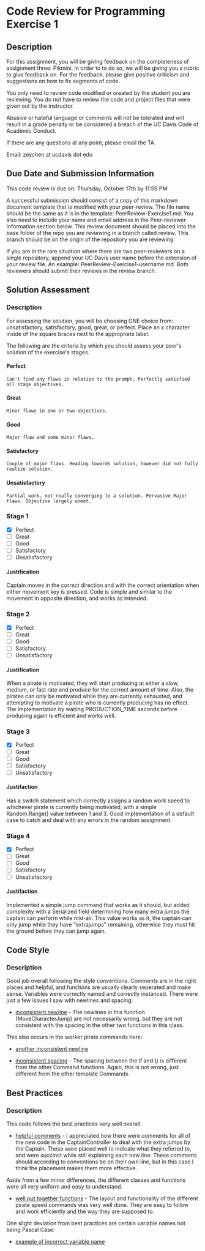 # Code Review for Programming Exercise 1 #
## Description ##

For this assignment, you will be giving feedback on the completeness of assignment three: Pikmini. In order to to do so, we will be giving you a rubric to give feedback on. For the feedback, please give positive criticism and suggestions on how to fix segments of code.

You only need to review code modified or created by the student you are reviewing. You do not have to review the code and project files that were given out by the instructor.

Abusive or hateful language or comments will not be tolerated and will result in a grade penalty or be considered a breach of the UC Davis Code of Academic Conduct.

If there are any questions at any point, please email the TA.

Email: zeychen at ucdavis dot edu

## Due Date and Submission Information ##
This code review is due on:
Thursday, October 17th by 11:59 PM

A successful submission should consist of a copy of this markdown document template that is modified with your peer-review. The file name should be the same as it is in the template: PeerReview-Exercise1.md. You also need to include your name and email address in the Peer-reviewer Information section below. This review document should be placed into the base folder of the repo you are reviewing in a branch called review. This branch should be on the origin of the repository you are reviewing.

If you are in the rare situation where there are two peer-reviewers on a single repository, append your UC Davis user name before the extension of your review file. An example: PeerReview-Exercise1-username.md. Both reviewers should submit their reviews in the review branch.  

## Solution Assessment ##

### Description ###

For assessing the solution, you will be choosing ONE choice from: unsatisfactory, satisfactory, good, great, or perfect. Place an x character inside of the square braces next to the appropriate label.

The following are the criteria by which you should assess your peer's solution of the exercise's stages.

#### Perfect #### 
    Can't find any flaws in relation to the prompt. Perfectly satisfied all stage objectives.

#### Great ####
    Minor flaws in one or two objectives. 

#### Good #####
    Major flaw and some minor flaws.

#### Satisfactory ####
    Couple of major flaws. Heading towards solution, however did not fully realize solution.

#### Unsatisfactory ####
    Partial work, not really converging to a solution. Pervasive Major flaws. Objective largely unmet.


### Stage 1 ###

- [x] Perfect
- [ ] Great
- [ ] Good
- [ ] Satisfactory
- [ ] Unsatisfactory

#### Justification ##### 
Captain moves in the correct direction and with the correct orientation when either movement key is pressed. Code is simple and similar to the movement in opposite direction, and works as intended.

### Stage 2 ###

- [x] Perfect
- [ ] Great
- [ ] Good
- [ ] Satisfactory
- [ ] Unsatisfactory

#### Justification ##### 
When a pirate is motivated, they will start producing at either a slow, medium, or fast rate and produce for the correct amount of time. Also, the pirates can only be motivated while they are currently exhausted, and attempting to motivate a pirate who is currently producing has no effect. The implementation by waiting PRODUCTION_TIME seconds before producing again is efficient and works well.

### Stage 3 ###

- [x] Perfect
- [ ] Great
- [ ] Good
- [ ] Satisfactory
- [ ] Unsatisfactory

#### Justifaction ##### 
Has a switch statement which correctly assigns a random work speed to whichever pirate is currently being motivated, with a simple Random.Range() value between 1 and 3. Good implementation of a default case to catch and deal with any errors in the random assignment.

### Stage 4 ###

- [x] Perfect
- [ ] Great
- [ ] Good
- [ ] Satisfactory
- [ ] Unsatisfactory

#### Justifaction ##### 
Implemented a simple jump command that works as it should, but added complexity with a Serialized field determining how many extra jumps the captain can perform while mid-air. This value works as it, the captain can only jump while they have "extrajumps" remaining, otherwise they must hit the ground before they can jump again. 

## Code Style ##

### Description ###

Good job overall following the style conventions. Comments are in the right places and helpful, and functions are usually clearly seperated and make sense. Variables were correctly named and correctly instanced. There were just a few issues I saw with newlines and spacing:

* [inconsistent newline](https://github.com/ensemble-ai/exercise1-commandpattern-Aligulac/blob/20fdb5e856ac04dd7a5462978516128b51f01dab/Captain/Assets/Scripts/MoveCharacter.cs#L48) - The newlines in this function (MoveCharacterJump) are not necessarily wrong, but they are not consistent with the spacing in the other two functions in this class. 

This also occurs in the worker pirate commands here: 
* [another inconsistent newline](https://github.com/ensemble-ai/exercise1-commandpattern-Aligulac/blob/20fdb5e856ac04dd7a5462978516128b51f01dab/Captain/Assets/Scripts/FastWorkerPirateCommand.cs#L36)

* [inconsistent spacing](https://github.com/ensemble-ai/exercise1-commandpattern-Aligulac/blob/20fdb5e856ac04dd7a5462978516128b51f01dab/Captain/Assets/Scripts/SlowWorkerPirateCommand.cs#L40) - The spacing between the if and () is different from the other Command functions. Again, this is not wrong, just different from the other template Commands.

## Best Practices ##

### Description ###

This code follows the best practices very well overall. 

* [helpful comments](https://github.com/ensemble-ai/exercise1-commandpattern-Aligulac/blob/20fdb5e856ac04dd7a5462978516128b51f01dab/Captain/Assets/Scripts/CaptainController.cs#L83) - I appreciated how there were comments for all of the new code in the CaptainController to deal with the extra jumps by the Captain. These were placed well to indicate what they referred to, and were succinct while still explaining each new line. These comments should according to conventions be on their own line, but in this case I think the placement makes them more effective.

Aside from a few minor differences, the different classes and functions were all very uniform and easy to understand.

* [well put together functions](https://github.com/ensemble-ai/exercise1-commandpattern-Aligulac/blob/20fdb5e856ac04dd7a5462978516128b51f01dab/Captain/Assets/Scripts/FastWorkerPirateCommand.cs#L30) - The layout and functionality of the different pirate speed commands was very well done. They are easy to follow and work efficiently and the way they are supposed to.

One slight deviation from best practices are certain variable names not being Pascal Case:
* [example of incorrect variable name](https://github.com/ensemble-ai/exercise1-commandpattern-Aligulac/blob/20fdb5e856ac04dd7a5462978516128b51f01dab/Captain/Assets/Scripts/MoveCharacter.cs#L44)

